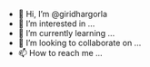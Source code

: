 - 👋 Hi, I’m @giridhargorla
- 👀 I’m interested in ...
- 🌱 I’m currently learning ...
- 💞️ I’m looking to collaborate on ...
- 📫 How to reach me ...

<!---
giridhargorla/giridhargorla is a ✨ special ✨ repository because its `README.md` (this file) appears on your GitHub profile.
You can click the Preview link to take a look at your changes.
--->

